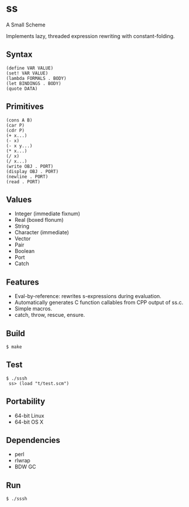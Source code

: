 # ss

A Small Scheme

Implements lazy, threaded expression rewriting with constant-folding.

## Syntax

    (define VAR VALUE)
    (set! VAR VALUE)
    (lambda FORMALS . BODY)
    (let BINDINGS . BODY)
    (quote DATA)

## Primitives

    (cons A B)
    (car P)
    (cdr P)
    (+ x...)
    (- x)
    (- x y...)
    (* x...)
    (/ x)
    (/ x...)
    (write OBJ . PORT)
    (display OBJ . PORT)
    (newline . PORT)
    (read . PORT)

## Values

* Integer (immediate fixnum)
* Real (boxed flonum)
* String
* Character (immediate)
* Vector
* Pair
* Boolean
* Port
* Catch

## Features

* Eval-by-reference: rewrites s-expressions during evaluation.
* Automatically generates C function callables from CPP output of ss.c.
* Simple macros.
* catch, throw, rescue, ensure.

## Build

    $ make
     
## Test

    $ ./sssh
     ss> (load "t/test.scm")

## Portability

* 64-bit Linux
* 64-bit OS X

## Dependencies

* perl
* rlwrap
* BDW GC

## Run

    $ ./sssh

